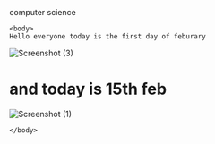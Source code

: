 
<html>
  <head>
     computer science 
  </head>

    <body>
    Hello everyone today is the first day of feburary
  ![Screenshot (3)](https://github.com/sajandalam/sajan/assets/134928693/eeba9982-0ed2-4b02-af15-1863e4bcc0b6)


 <h1> and today is 15th feb </h1>
  

![Screenshot (1)](https://github.com/sajandalam/sajan/assets/134928693/03a098d6-81ee-4644-a9ff-45a74d5eb303)

    </body>
    
      

</html>

